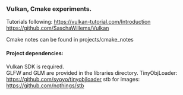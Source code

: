 ### Vulkan, Cmake experiments.

Tutorials following:
https://vulkan-tutorial.com/Introduction
https://github.com/SaschaWillems/Vulkan

Cmake notes can be found in projects/cmake_notes

#### Project dependencies:  
Vulkan SDK is required.  
GLFW and GLM are provided in the libraries directory.
TinyObjLoader: https://github.com/syoyo/tinyobjloader
stb for images: https://github.com/nothings/stb
